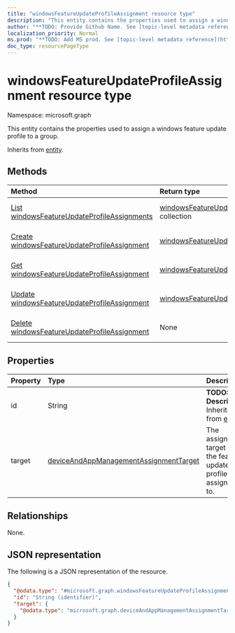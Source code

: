 ```yaml
---
title: "windowsFeatureUpdateProfileAssignment resource type"
description: "This entity contains the properties used to assign a windows feature update profile to a group."
author: "**TODO: Provide Github Name. See [topic-level metadata reference](https://msgo.azurewebsites.net/add/document/guidelines/metadata.html#topic-level-metadata)**"
localization_priority: Normal
ms.prod: "**TODO: Add MS prod. See [topic-level metadata reference](https://msgo.azurewebsites.net/add/document/guidelines/metadata.html#topic-level-metadata)**"
doc_type: resourcePageType
---
```


# windowsFeatureUpdateProfileAssignment resource type

Namespace: microsoft.graph



This entity contains the properties used to assign a windows feature update profile to a group.


Inherits from [entity](../resources/entity.md).

## Methods
|Method|Return type|Description|
|:---|:---|:---|
|[List windowsFeatureUpdateProfileAssignments](../api/windowsfeatureupdateprofileassignment-list.md)|[windowsFeatureUpdateProfileAssignment](../resources/windowsfeatureupdateprofileassignment.md) collection|Get a list of the [windowsFeatureUpdateProfileAssignment](../resources/windowsfeatureupdateprofileassignment.md) objects and their properties.|
|[Create windowsFeatureUpdateProfileAssignment](../api/windowsfeatureupdateprofileassignment-create.md)|[windowsFeatureUpdateProfileAssignment](../resources/windowsfeatureupdateprofileassignment.md)|Create a new [windowsFeatureUpdateProfileAssignment](../resources/windowsfeatureupdateprofileassignment.md) object.|
|[Get windowsFeatureUpdateProfileAssignment](../api/windowsfeatureupdateprofileassignment-get.md)|[windowsFeatureUpdateProfileAssignment](../resources/windowsfeatureupdateprofileassignment.md)|Read the properties and relationships of a [windowsFeatureUpdateProfileAssignment](../resources/windowsfeatureupdateprofileassignment.md) object.|
|[Update windowsFeatureUpdateProfileAssignment](../api/windowsfeatureupdateprofileassignment-update.md)|[windowsFeatureUpdateProfileAssignment](../resources/windowsfeatureupdateprofileassignment.md)|Update the properties of a [windowsFeatureUpdateProfileAssignment](../resources/windowsfeatureupdateprofileassignment.md) object.|
|[Delete windowsFeatureUpdateProfileAssignment](../api/windowsfeatureupdateprofileassignment-delete.md)|None|Deletes a [windowsFeatureUpdateProfileAssignment](../resources/windowsfeatureupdateprofileassignment.md) object.|

## Properties
|Property|Type|Description|
|:---|:---|:---|
|id|String|**TODO: Add Description** Inherited from [entity](../resources/entity.md)|
|target|[deviceAndAppManagementAssignmentTarget](../resources/deviceandappmanagementassignmenttarget.md)|The assignment target that the feature update profile is assigned to.|

## Relationships
None.

## JSON representation
The following is a JSON representation of the resource.
<!-- {
  "blockType": "resource",
  "keyProperty": "id",
  "@odata.type": "microsoft.graph.windowsFeatureUpdateProfileAssignment",
  "baseType": "microsoft.graph.entity",
  "openType": false
}
-->
``` json
{
  "@odata.type": "#microsoft.graph.windowsFeatureUpdateProfileAssignment",
  "id": "String (identifier)",
  "target": {
    "@odata.type": "microsoft.graph.deviceAndAppManagementAssignmentTarget"
  }
}
```

